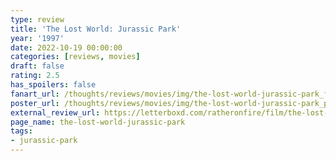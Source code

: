 ```yaml
---
type: review
title: 'The Lost World: Jurassic Park'
year: '1997'
date: 2022-10-19 00:00:00
categories: [reviews, movies]
draft: false
rating: 2.5
has_spoilers: false
fanart_url: /thoughts/reviews/movies/img/the-lost-world-jurassic-park_fanart.png
poster_url: /thoughts/reviews/movies/img/the-lost-world-jurassic-park_poster.png
external_review_url: https://letterboxd.com/ratheronfire/film/the-lost-world-jurassic-park/
page_name: the-lost-world-jurassic-park
tags:
- jurassic-park
---
```


